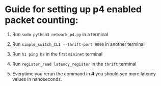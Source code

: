 # Guide for setting up p4 enabled packet counting:

1. Run `sudo python3 network_p4.py` in a terminal

2. Run `simple_switch_CLI --thrift-port 9090` in another terminal

3. Run `h1 ping h2` in the first `mininet` terminal

4. Run `register_read latency_register` in the `thrift` terminal

5. Everytime you rerun the command in **4** you should see more latency values in nanoseconds.